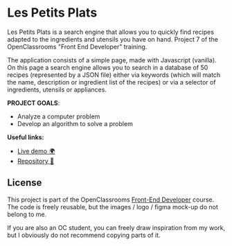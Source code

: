 # Les Petits Plats

Les Petits Plats is a search engine that allows you to quickly find recipes adapted to the ingredients and utensils you have on hand. Project 7 of the OpenClassrooms "Front End Developer" training.

The application consists of a simple page, made with Javascript (vanilla). On this page a search engine allows you to search in a database of 50 recipes (represented by a JSON file) either via keywords (which will match the name, description or ingredient list of the recipes) or via a selector of ingredients, utensils or appliances.

**PROJECT GOALS**:

- Analyze a computer problem
- Develop an algorithm to solve a problem

**Useful links:**

- [Live demo 🌍](https://benjaminlesne.github.io/BenjaminLesne_7_31102021/)
- [Repository 📖](https://github.com/BenjaminLesne/BenjaminLesne_7_31102021)

## License

This project is part of the OpenClassrooms [Front-End Developer](https://openclassrooms.com/fr/paths/314-developpeur-front-end) course. The code is freely reusable, but the images / logo / figma mock-up do not belong to me.

If you are also an OC student, you can freely draw inspiration from my work, but I obviously do not recommend copying parts of it.

